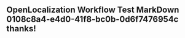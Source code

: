 <properties
ms.topic="hero-topic"
ms.test1="hero-topic"
ms.test2="test"/>

## OpenLocalization Workflow Test MarkDown 0108c8a4-e4d0-41f8-bc0b-0d6f7476954c thanks!

